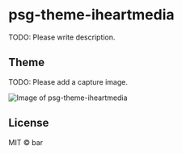 # psg-theme-iheartmedia

TODO: Please write description.

## Theme

TODO: Please add a capture image.

![Image of psg-theme-iheartmedia](https://octodex.github.com/images/yaktocat.png)

## License

MIT © bar

